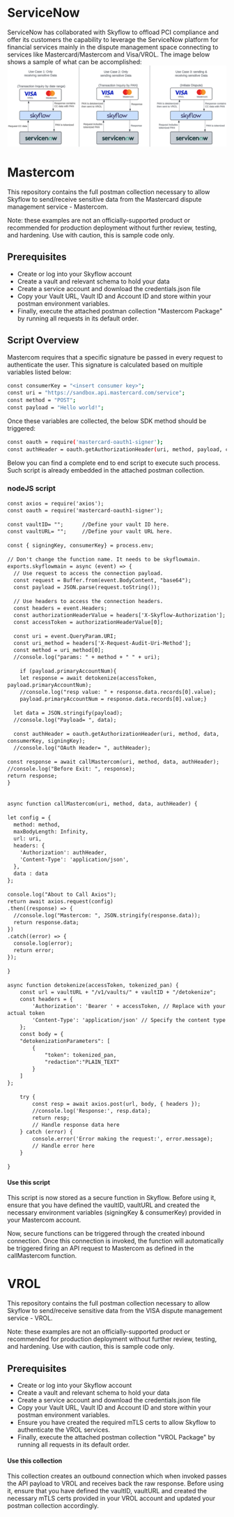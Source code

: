 # ServiceNow
ServiceNow has collaborated with Skyflow to offload PCI compliance and offer its customers the capability to leverage the ServiceNow platform for financial services mainly in the dispute management space connecting to services like Mastercard/Mastercom and Visa/VROL. The image below shows a sample of what can be accomplished:
![Project Screenshot](dispute.png)

# Mastercom
This repository contains the full postman collection necessary to allow Skyflow to send/receive sensitive data from the Mastercard dispute management service - Mastercom.

Note: these examples are not an officially-supported product or recommended for production deployment without further review, testing, and hardening. Use with caution, this is sample code only.

## Prerequisites

- Create or log into your Skyflow account
- Create a vault and relevant schema to hold your data
- Create a service account and download the credentials.json file
- Copy your Vault URL, Vault ID and Account ID and store within your postman environment variables.
- Finally, execute the attached postman collection "Mastercom Package" by running all requests in its default order.

## Script Overview
Mastercom requires that a specific signature be passed in every request to authenticate the user. This signature is calculated based on multiple variables listed below:
```bash
const consumerKey = "<insert consumer key>";
const uri = "https://sandbox.api.mastercard.com/service";
const method = "POST";
const payload = "Hello world!";
```
Once these variables are collected, the below SDK method should be triggered:
```bash
const oauth = require('mastercard-oauth1-signer');
const authHeader = oauth.getAuthorizationHeader(uri, method, payload, consumerKey, signingKey);
```
Below you can find a complete end to end script to execute such process. Such script is already embedded in the attached postman collection.

### nodeJS script

```node
const axios = require('axios');
const oauth = require('mastercard-oauth1-signer');

const vaultID= "";      //Define your vault ID here.
const vaultURL= "";     //Define your vault URL here.

const { signingKey, consumerKey} = process.env;

// Don't change the function name. It needs to be skyflowmain.
exports.skyflowmain = async (event) => {
  // Use request to access the connection payload.
  const request = Buffer.from(event.BodyContent, "base64");
  const payload = JSON.parse(request.toString());

  // Use headers to access the connection headers.
  const headers = event.Headers;
  const authorizationHeaderValue = headers['X-Skyflow-Authorization'];
  const accessToken = authorizationHeaderValue[0];

  const uri = event.QueryParam.URI;
  const uri_method = headers['X-Request-Audit-Uri-Method'];
  const method = uri_method[0];
  //console.log("params: " + method + " " + uri);

    if (payload.primaryAccountNum){
    let response = await detokenize(accessToken, payload.primaryAccountNum);
    //console.log("resp value: " + response.data.records[0].value);
    payload.primaryAccountNum = response.data.records[0].value;}

  let data = JSON.stringify(payload);
  //console.log("Payload= ", data);

  const authHeader = oauth.getAuthorizationHeader(uri, method, data, consumerKey, signingKey);
  //console.log("OAuth Header= ", authHeader);

const response = await callMastercom(uri, method, data, authHeader);
//console.log("Before Exit: ", response);
return response;
}


async function callMastercom(uri, method, data, authHeader) {

let config = {
  method: method,
  maxBodyLength: Infinity,
  url: uri,
  headers: { 
    'Authorization': authHeader, 
    'Content-Type': 'application/json',
  },
  data : data
};

console.log("About to Call Axios");
return await axios.request(config)
.then((response) => {
  //console.log("Mastercom: ", JSON.stringify(response.data));
  return response.data;
})
.catch((error) => {
  console.log(error);
  return error;
});

}

async function detokenize(accessToken, tokenized_pan) {
    const url = vaultURL + "/v1/vaults/" + vaultID + "/detokenize";
    const headers = {
        'Authorization': 'Bearer ' + accessToken, // Replace with your actual token
        'Content-Type': 'application/json' // Specify the content type
    };
    const body = {
    "detokenizationParameters": [
        {
            "token": tokenized_pan,
            "redaction":"PLAIN_TEXT"
        }
    ]
};

    try {
        const resp = await axios.post(url, body, { headers });
        //console.log('Response:', resp.data);
        return resp;
        // Handle response data here
    } catch (error) {
        console.error('Error making the request:', error.message);
        // Handle error here
    }

}
```

#### Use this script
This script is now stored as a secure function in Skyflow. Before using it, ensure that you have defined the vaultID, vaultURL and created the necessary environment variables (signingKey & consumerKey) provided in your Mastercom account.

Now, secure functions can be triggered through the created inbound connection. Once this connection is invoked, the function will automatically be triggered firing an API request to Mastercom as defined in the callMastercom function.

# VROL
This repository contains the full postman collection necessary to allow Skyflow to send/receive sensitive data from the VISA dispute management service - VROL.

Note: these examples are not an officially-supported product or recommended for production deployment without further review, testing, and hardening. Use with caution, this is sample code only.

## Prerequisites

- Create or log into your Skyflow account
- Create a vault and relevant schema to hold your data
- Create a service account and download the credentials.json file
- Copy your Vault URL, Vault ID and Account ID and store within your postman environment variables.
- Ensure you have created the required mTLS certs to allow Skyflow to authenticate the VROL services.
- Finally, execute the attached postman collection "VROL Package" by running all requests in its default order.

#### Use this collection
This collection creates an outbound connection which when invoked passes the API payload to VROL and receives back the raw response. Before using it, ensure that you have defined the vaultID, vaultURL and created the necessary mTLS certs provided in your VROL account and updated your postman collection accordingly.
